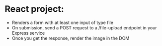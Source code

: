 
# React project:
- Renders a form with at least one input of type file
- On submission, send a POST request to a /file-upload endpoint in your Express service
- Once you get the response, render the image in the DOM